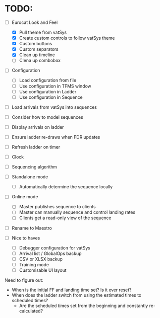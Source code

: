 # TODO:

- [ ] Eurocat Look and Feel
    - [X] Pull theme from vatSys
    - [X] Create custom controls to follow vatSys theme
    - [X] Custom buttons
    - [X] Custom separators
    - [X] Clean up timeline
    - [ ] Clena up combobox

- [ ] Configuration
    - [ ] Load configuration from file
    - [ ] Use configuration in TFMS window
    - [ ] Use configuration in Ladder
    - [ ] Use configuration in Sequence

- [ ] Load arrivals from vatSys into sequences
- [ ] Consider how to model sequences
- [ ] Display arrivals on ladder
- [ ] Ensure ladder re-draws when FDR updates
- [ ] Refresh ladder on timer
- [ ] Clock

- [ ] Sequencing algorithm
- [ ] Standalone mode
    - [ ] Automatically determine the sequence locally
- [ ] Online mode
    - [ ] Master publishes sequence to clients
    - [ ] Master can manually sequence and control landing rates
    - [ ] Clients get a read-only view of the sequence

- [ ] Rename to Maestro

- [ ] Nice to haves
    - [ ] Debugger configuration for vatSys
    - [ ] Arrival list / GlobalOps backup
    - [ ] CSV or XLSX backup
    - [ ] Training mode
    - [ ] Customisable UI layout

Need to figure out:
- When is the initial FF and landing time set? Is it ever reset?
- When does the ladder switch from using the estimated times to scheduled times?
    - Are the scheduled times set from the beginning and constantly re-calculated?
    